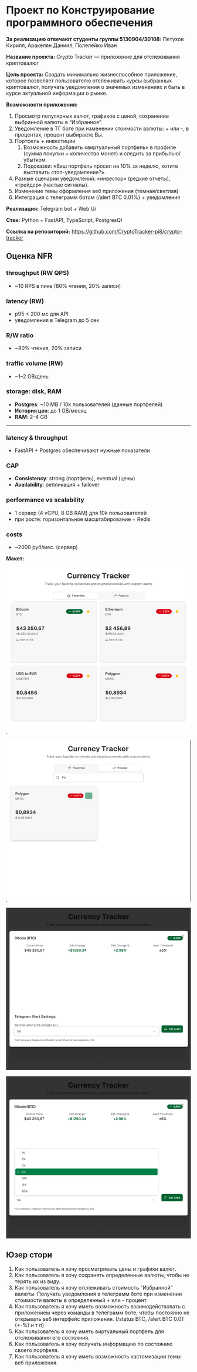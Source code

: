 # Проект по Конструирование программного обеспечения

**За реализацию отвечают студенты группы 5130904/30108:** Петухов Кирилл, Аракелян Даниил, Полелейко Иван

**Название проекта:** Crypto Tracker — приложение для отслеживания криптовалют

**Цель проекта:** Создать минимально жизнеспособное приложение, которое позволяет пользователю отслеживать курсы выбранных криптовалют, получать уведомления о значимых изменениях и быть в курсе актуальной информации о рынке.

**Возможности приложения:**

1. Просмотр популярных валют, графиков с ценой, сохранение выбранной валюты в “Избранное”.
2. Уведомление в ТГ боте при изменении стоимости валюты: + или -, в процентах, процент выбираете Вы.
3. Портфель + инвестиции
    1. Возможность добавить «виртуальный портфель» в профиле (сумма покупки + количество монет) и следить за прибылью/убытком.
    2. Подсказки: «Ваш портфель просел на 10% за неделю, хотите выставить стоп-уведомление?».
4. Разные сценарии уведомлений: «инвестор» (редкие отчеты), «трейдер» (частые сигналы).
5. Изменение темы оформления веб приложения (темная/светлая)
6. Интеграция с телеграмм ботом (/alert BTC 0.01%) + уведомления

**Реализация:** Telegram bot + Web Ui

**Стек:** Python + FastAPI, TypeScript, PostgresQl

**Ссылка на репозиторий:** https://github.com/CryptoTracker-pi8/crypto-tracker

## Оценка NFR

### throughput (RW QPS)
- ~10 RPS в пике (80% чтения, 20% записи)

### latency (RW)
- p95 < 200 мс для API  
- уведомления в Telegram до 5 сек

### R/W ratio
- ~80% чтения, 20% записи

### traffic volume (RW)
- ~1–2 GB/день

### storage: disk, RAM
- **Postgres**: ~10 MB / 10k пользователей (данные портфелей)  
- **История цен**: до 1 GB/месяц  
- **RAM**: 2–4 GB

---

### latency & throughput
- FastAPI + Postgres обеспечивают нужные показатели

### CAP
- **Consistency**: strong (портфель), eventual (цены)  
- **Availability**: репликация + failover

### performance vs scalability
- 1 сервер (4 vCPU, 8 GB RAM) для 10k пользователей  
- при росте: горизонтальное масштабирование + Redis

### costs
- ~2000 руб/мес. (сервер)


**Макет:**

![CleanShot 2025-09-08 at 18.52.51.png](imgs/CleanShot_2025-09-08_at_18.52.51.png)

![CleanShot 2025-09-08 at 18.53.40.png](imgs/CleanShot_2025-09-08_at_18.53.40.png)

![CleanShot 2025-09-08 at 18.53.08.png](imgs/CleanShot_2025-09-08_at_18.53.08.png)

![CleanShot 2025-09-08 at 18.53.18.png](imgs/CleanShot_2025-09-08_at_18.53.18.png)

## Юзер стори

1. Как пользователь я хочу просматривать цены и графики валют.
2. Как пользователь я хочу сохранять определенные валюты, чтобы не терять их из виду.
3. Как пользователь я хочу отслеживать стоимость “Избранной” валюты. Получать уведомления в телеграмм боте при изменении стоимости валюты в определенный + или - процент.
4. Как пользователь я хочу иметь возможность взаимодействовать с приложением через команды в телеграмм боте, чтобы постоянно не открывать веб интерфейс приложения. (/status BTC, /alert BTC 0.01 (+-%) и т п)
5. Как пользователь я хочу иметь виртуальный портфель для отслеживания его состояния. 
6. Как пользователь я хочу получать информацию по состоянию своего портфеля.
7. Как пользователь я хочу иметь возможность кастомизации темы веб приложения.
